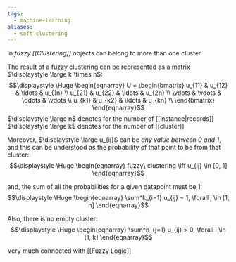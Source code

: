 ```yaml
---
tags:
  - machine-learning
aliases:
  - soft clustering
---
```

In *fuzzy [[Clustering]]* objects can belong to more than one cluster.

The result of a fuzzy clustering can be represented as a matrix $\displaystyle \large k \times n$:
$$\displaystyle \Huge \begin{eqnarray} 
U =
\begin{bmatrix} 
u_{11} &  u_{12} & \ldots & u_{1n} \\
u_{21} &  u_{22} & \ldots & u_{2n} \\
\vdots &  \vdots &  \ddots &  \vdots \\
u_{k1} &  u_{k2} & \ldots & u_{kn} \\
\end{bmatrix}
\end{eqnarray}$$
$\displaystyle \large n$ denotes for the number of [[instance|records]]
$\displaystyle \large k$ denotes for the number of [[cluster]]

Moreover, $\displaystyle \large u_{ij}$ can be *any value between 0 and 1*, and this can be understood as the probability of that point to be from that cluster:
$$\displaystyle \Huge \begin{eqnarray} 
fuzzy\ clustering \iff u_{ij} \in [0, 1]
\end{eqnarray}$$

and, the sum of all the probabilities for a given datapoint must be 1:
$$\displaystyle \Huge \begin{eqnarray} 
\sum^k_{i=1} u_{ij} = 1, \forall j \in [1, n]
\end{eqnarray}$$

Also, there is no empty cluster:
$$\displaystyle \Huge \begin{eqnarray} 
\sum^n_{j=1} u_{ij} > 0, \forall i \in [1, k]
\end{eqnarray}$$

Very much connected with [[Fuzzy Logic]]